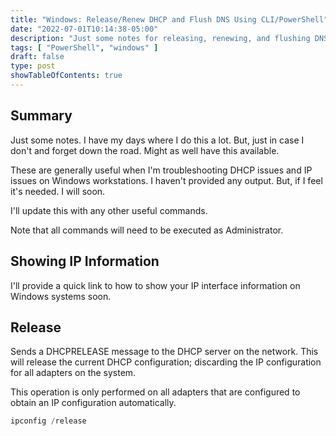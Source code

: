 ```yaml
---
title: "Windows: Release/Renew DHCP and Flush DNS Using CLI/PowerShell"
date: "2022-07-01T10:14:38-05:00"
description: "Just some notes for releasing, renewing, and flushing DNS using the ipconfig command in Windows."
tags: [ "PowerShell", "windows" ]
draft: false
type: post
showTableOfContents: true
---
```


## Summary

Just some notes. I have my days where I do this a lot. But, just in case
I don't and forget down the road. Might as well have this available.

These are generally useful when I'm troubleshooting DHCP issues and IP
issues on Windows workstations. I haven't provided any output. But, if I
feel it's needed. I will soon.

I'll update this with any other useful commands.

Note that all commands will need to be executed as Administrator.

## Showing IP Information

I'll provide a quick link to how to show your IP interface information
on Windows systems soon.

## Release

Sends a DHCPRELEASE message to the DHCP server on the network. This will
release the current DHCP configuration; discarding the IP configuration
for all adapters on the system.

This operation is only performed on all adapters that are configured to
obtain an IP configuration automatically.

```powershell
ipconfig /release
```

## Renew

Renews the DHCP configuration for all adapters on the system. Will do so
for all adapters on the system configured to obtain an IP configuration
automagically.

```powershell
ipconfig /renew
```

## FlushDNS

Flush the DNS resolver cache on the local system. This will discard
invalid/broken entries that have been added to the DNS cache
dynamically.

```powershell
ipconfig /flushdns
```

## Conclusion

That concludes the notes for today. This is generally a troubleshooting
step when you're troubleshooting DHCP on a Windows network interface.
Should be useful in the future.
